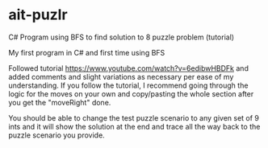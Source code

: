 # ait-puzlr
C# Program using BFS to find solution to 8 puzzle problem (tutorial)

My first program in C# and first time using BFS

Followed tutorial https://www.youtube.com/watch?v=6edibwHBDFk and added 
comments and slight variations as necessary per ease of my understanding. 
If you follow the tutorial, I recommend going through the logic for the moves
on your own and copy/pasting the whole section after you get the "moveRight" done.

You should be able to change the test puzzle scenario to any given set of 9 ints
and it will show the solution at the end and trace all the way back to the puzzle
scenario you provide. 
